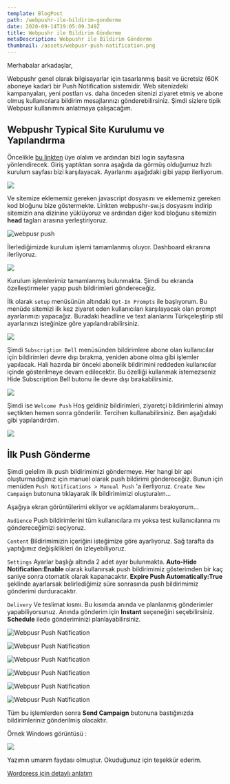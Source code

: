 ```yaml
---
template: BlogPost
path: /webpushr-ile-bildirim-gonderme
date: 2020-09-14T19:05:09.349Z
title: Webpushr ile Bildirim Gönderme
metaDescription: Webpushr ile Bildirim Gönderme
thumbnail: /assets/webpusr-push-natification.png
---
```

Merhabalar arkadaşlar, 

Webpushr genel olarak bilgisayarlar için tasarlanmış basit ve ücretsiz (60K aboneye kadar) bir Push Notification sistemidir. Web sitenizdeki kampanyaları, yeni postları vs. daha önceden sitenizi ziyaret etmiş ve abone olmuş kullanıcılara bildirim mesajlarınızı gönderebilirsiniz. Şimdi sizlere tipik Webpusr kullanımını anlatmaya çalışacağım. 

## Webpushr Typical Site Kurulumu ve Yapılandırma

Öncelikle [bu linkten](https://app.webpushr.com/signup) üye olalım ve ardından bizi login sayfasına yönlendirecek. Giriş yaptıktan sonra aşağıda da görmüş olduğumuz hızlı kurulum sayfası bizi karşılayacak. Ayarlarımı aşağıdaki gibi yapıp ilerliyorum.

![](/assets/webpushr-1.png)

Ve sitemize eklememiz gereken javascript dosyasını ve eklememiz gereken kod bloğunu bize göstermekte. Linkten webpushr-sw.js dosyasını indirip sitemizin ana dizinine yüklüyoruz ve ardından diğer kod bloğunu sitemizin **head** tagları arasına yerleştiriyoruz. 

![webpusr push ](/assets/webpushr-2.png)

İlerlediğimizde kurulum işlemi tamamlanmış oluyor. Dashboard ekranına ilerliyoruz. 

![](/assets/webpushr-3.png)

Kurulum işlemlerimiz tamamlanmış bulunmakta. Şimdi bu ekranda özelleştirmeler yapıp push bildirimleri göndereceğiz.

İlk olarak `setup` menüsünün altındaki `Opt-In Prompts` ile başlıyorum. Bu menüde sitemizi ilk kez ziyaret eden kullanıcıları karşılayacak olan prompt ayarlarımızı yapacağız. Buradaki headline ve text alanlarını Türkçeleştirip stil ayarlarınızı isteğinize göre yapılandırabilirsiniz. 

![](/assets/webpushr-5.png)

Şimdi `Subscription Bell` menüsünden bildirimlere abone olan kullanıcılar için bildirimleri devre dışı bırakma, yeniden abone olma gibi işlemler yapılacak. Hali hazırda bir önceki abonelik bildirimini reddeden kullanıcılar içinde gösterilmeye devam edilecektir. Bu özelliği kullanmak istemezseniz Hide Subscription Bell butonu ile devre dışı bırakabilirsiniz. 

![](/assets/webpushr-7.png)

Şimdi ise `Welcome Push` Hoş geldiniz bildirimleri, ziyaretçi bildirimlerini almayı seçtikten hemen sonra gönderilir. Tercihen kullanabilirsiniz. Ben aşağıdaki gibi yapılandırdım.

![](/assets/webpushr-8.png)

## İlk Push Gönderme

Şimdi gelelim ilk push bildirimimizi göndermeye. Her hangi bir api oluşturmadığımız için manuel olarak push bildirimi göndereceğiz. Bunun için menüden `Push Notifications > Manual Push` 'a ilerliyoruz. `Create New Campaign` butonuna tıklayarak ilk bildirimimizi oluşturalım...

Aşağıya ekran görüntülerimi ekliyor ve açıklamalarımı bırakıyorum... 

`Audience` Push bildirimlerini tüm kullanıcılara mı yoksa test kullanıcılarına mı göndereceğimizi seçiyoruz. 

`Content` Bildirimimizin içeriğini isteğimize göre ayarlıyoruz. Sağ tarafta da yaptığımız değişiklikleri ön izleyebiliyoruz.

`Settings` Ayarlar başlığı altında 2 adet ayar bulunmakta. **Auto-Hide Notification:Enable** olarak kullanırsak push bildirimimiz gösterimden bir kaç saniye sonra otomatik olarak kapanacaktır. **Expire Push Automatically:True** şeklinde ayarlarsak belirlediğimiz süre sonrasında push bildirimimiz gönderimi durduracaktır. 

`Delivery` Ve teslimat kısmı. Bu kısımda anında ve planlanmış gönderimler yapabiliyorsunuz. Anında gönderim için **Instant** seçeneğini seçebilirsiniz. **Schedule** ilede gönderiminizi planlayabilirsiniz.

![Webpusr Push Natification](/assets/webpushr-9.png)

![Webpusr Push Natification](/assets/send-push1.png)

![Webpusr Push Natification](/assets/send-push2.png)

![Webpusr Push Natification](/assets/send-push-3.png)

![Webpusr Push Natification](/assets/send-push-4.png)

![Webpusr Push Natification](/assets/sended-push.png)

Tüm bu işlemlerden sonra **Send Campaign** butonuna bastığınızda bildirimleriniz gönderilmiş olacaktır. 

Örnek Windows görüntüsü :

![](/assets/send-webpusr.JPG)

Yazımın umarım faydası olmuştur. Okuduğunuz için teşekkür ederim.

[Wordpress için detaylı anlatım](https://www.greengeeks.com/tutorials/article/webpushr-push-notifications-wordpress/)
